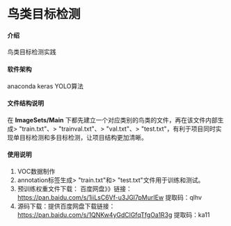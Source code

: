 # 鸟类目标检测

#### 介绍
鸟类目标检测实践

#### 软件架构
anaconda 
keras
YOLO算法


#### 文件结构说明

在 **ImageSets/Main** 下都先建立一个对应类别的鸟类的文件，再在该文件内部生成> "train.txt"、> "trainval.txt"、> "val.txt"、> "test.txt"，有利于项目同时实现单目标检测和多目标检测，让项目结构更加清晰。

#### 使用说明

1.  VOC数据制作
2.  annotation标签生成> "train.txt"和> "test.txt"文件用于训练和测试。
3.  预训练权重文件下载：
    百度网盘》》链接：https://pan.baidu.com/s/1iiLsC6Vf-u3JGl7pMurIEw 
    提取码：qlhv
4.  源码下载：提供百度网盘下载链接：https://pan.baidu.com/s/1QNKw4yGdClGfqTfgOa1R3g 
    提取码：ka11 


